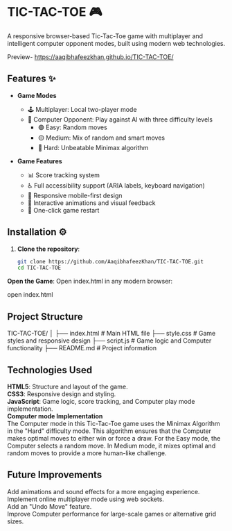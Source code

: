 # TIC-TAC-TOE 🎮

A responsive browser-based Tic-Tac-Toe game with multiplayer and intelligent computer opponent modes, built using modern web technologies.

Preview- https://aaqibhafeezkhan.github.io/TIC-TAC-TOE/
## Features ✨

- **Game Modes**
  - 🕹️ Multiplayer: Local two-player mode
  - 🤖 Computer Opponent: Play against AI with three difficulty levels
    - 🟢 Easy: Random moves
    - 🟡 Medium: Mix of random and smart moves
    - 🔴 Hard: Unbeatable Minimax algorithm

- **Game Features**
  - 📊 Score tracking system
  - ♿ Full accessibility support (ARIA labels, keyboard navigation)
  - 📱 Responsive mobile-first design
  - 🎨 Interactive animations and visual feedback
  - 🔄 One-click game restart

## Installation ⚙️

1. **Clone the repository**:
   ```bash
   git clone https://github.com/AaqibhafeezKhan/TIC-TAC-TOE.git
   cd TIC-TAC-TOE

**Open the Game**: Open index.html in any modern browser:

open index.html

## Project Structure

TIC-TAC-TOE/
│
├── index.html         # Main HTML file
├── style.css          # Game styles and responsive design
├── script.js          # Game logic and Computer functionality
├── README.md          # Project information

## Technologies Used
**HTML5**: Structure and layout of the game.  
**CSS3**: Responsive design and styling.  
**JavaScript**: Game logic, score tracking, and Computer play mode implementation.  
**Computer mode Implementation**  
The Computer mode in this Tic-Tac-Toe game uses the Minimax Algorithm in the "Hard" difficulty mode. This algorithm ensures that the Computer makes optimal moves to either win or force a draw.
For the Easy mode, the Computer selects a random move. In Medium mode, it mixes optimal and random moves to provide a more human-like challenge.

## Future Improvements  
Add animations and sound effects for a more engaging experience.  
Implement online multiplayer mode using web sockets.  
Add an "Undo Move" feature.  
Improve Computer performance for large-scale games or alternative grid sizes.  
